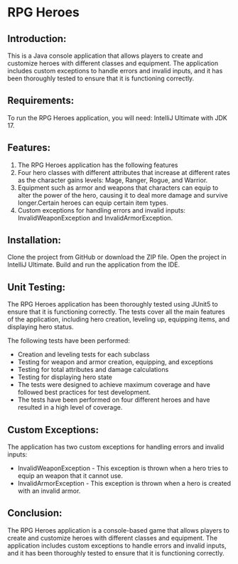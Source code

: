 # RPG Heroes

## Introduction:
This is a Java console application that allows players to create and customize heroes with different classes and equipment. 
The application includes custom exceptions to handle errors and invalid inputs, and it has been thoroughly tested to ensure that 
it is functioning correctly.

## Requirements:
To run the RPG Heroes application, you will need:
IntelliJ Ultimate with JDK 17.

## Features:
1. The RPG Heroes application has the following features
2. Four hero classes with different attributes that increase at different rates as the character gains levels:
  Mage, Ranger, Rogue, and Warrior.
3. Equipment such as armor and weapons that characters can equip to alter the power of the hero, 
   causing it to deal more damage and survive longer.Certain heroes can equip certain item types.
4. Custom exceptions for handling errors and invalid inputs: InvalidWeaponException and InvalidArmorException.

## Installation:
Clone the project from GitHub or download the ZIP file.
Open the project in IntelliJ Ultimate.
Build and run the application from the IDE.

## Unit Testing:
The RPG Heroes application has been thoroughly tested using JUnit5 to ensure that it is functioning correctly. The tests cover all the main features of the application, including hero creation, leveling up, equipping items, and displaying hero status.

The following tests have been performed:

* Creation and leveling tests for each subclass
* Testing for weapon and armor creation, equipping, and exceptions
* Testing for total attributes and damage calculations
* Testing for displaying hero state
* The tests were designed to achieve maximum coverage and have followed best practices for test development. 
* The tests have been performed on four different heroes and have resulted in a high level of coverage.

## Custom Exceptions:
The application has two custom exceptions for handling errors and invalid inputs:

* InvalidWeaponException - This exception is thrown when a hero tries to equip an weapon that it cannot use.
* InvalidArmorException - This exception is thrown when a hero is created with an invalid armor.

## Conclusion:
The RPG Heroes application is a console-based game that allows players to create and customize heroes with 
different classes and equipment. The application includes custom exceptions to handle errors and invalid inputs, 
and it has been thoroughly tested to ensure that it is functioning correctly.
